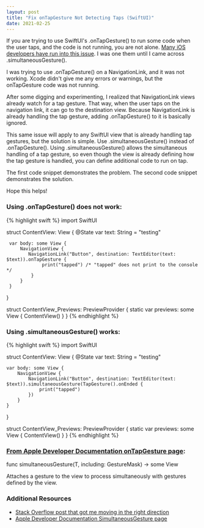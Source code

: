 ```yaml
---
layout: post
title: "Fix onTapGesture Not Detecting Taps (SwiftUI)"
date: 2021-02-25
---
```


If you are trying to use SwiftUI's .onTapGesture() to run some code when the user taps, and the code is not running, you are not alone. [Many iOS developers have run into this issue](https://developer.apple.com/forums/thread/652258?login=true#reply-to-this-question). I was one them until I came across .simultaneousGesture().

I was trying to use .onTapGesture() on a NavigationLink, and it was not working. Xcode didn't give me any errors or warnings, but the onTapGesture code was not running.

After some digging and experimenting, I realized that NavigationLink views already watch for a tap gesture. That way, when the user taps on the navigation link, it can go to the destination view. Because NavigationLink is already handling the tap gesture, adding .onTapGesture() to it is basically ignored.

This same issue will apply to any SwiftUI view that is already handling tap gestures, but the solution is simple. Use .simultaneousGesture() instead of .onTapGesture(). Using .simultaneousGesture() allows the simultaneous handling of a tap gesture, so even though the view is already defining how the tap gesture is handled, you can define additional code to run on tap.

The first code snippet demonstrates the problem. The second code snippet demonstrates the solution.

Hope this helps!

### Using .onTapGesture() does not work:

{% highlight swift %}
import SwiftUI

struct ContentView: View {
     @State var text: String = "testing"

     var body: some View {
         NavigationView {
            NavigationLink("Button", destination: TextEditor(text: $text)).onTapGesture {
                 print("tapped") /* "tapped" does not print to the console */
             }
         }
     }
 }

 struct ContentView_Previews: PreviewProvider {
     static var previews: some View {
         ContentView()
     }
 }
{% endhighlight %}

### Using .simultaneousGesture() works:
{% highlight swift %}
import SwiftUI

struct ContentView: View {
    @State var text: String = "testing"

    var body: some View {
        NavigationView {
            NavigationLink("Button", destination: TextEditor(text: $text)).simultaneousGesture(TapGesture().onEnded {
                print("tapped")
            })
        }
    }
}

struct ContentView_Previews: PreviewProvider {
    static var previews: some View {
        ContentView()
    }
}
{% endhighlight %}

### [From Apple Developer Documentation onTapGesture page](https://developer.apple.com/documentation/swiftui/scrollview/ontapgesture(count:perform:)):
func simultaneousGesture<T>(T, including: GestureMask) -> some View
    
Attaches a gesture to the view to process simultaneously with gestures defined by the view.
    
### Additional Resources
- [Stack Overflow post that got me moving in the right direction](https://stackoverflow.com/questions/63422953/swiftui-list-ontapgesture-covered-navigationlink)
- [Apple Developer Documentation SimultaneousGesture page](https://developer.apple.com/documentation/swiftui/simultaneousgesture)
